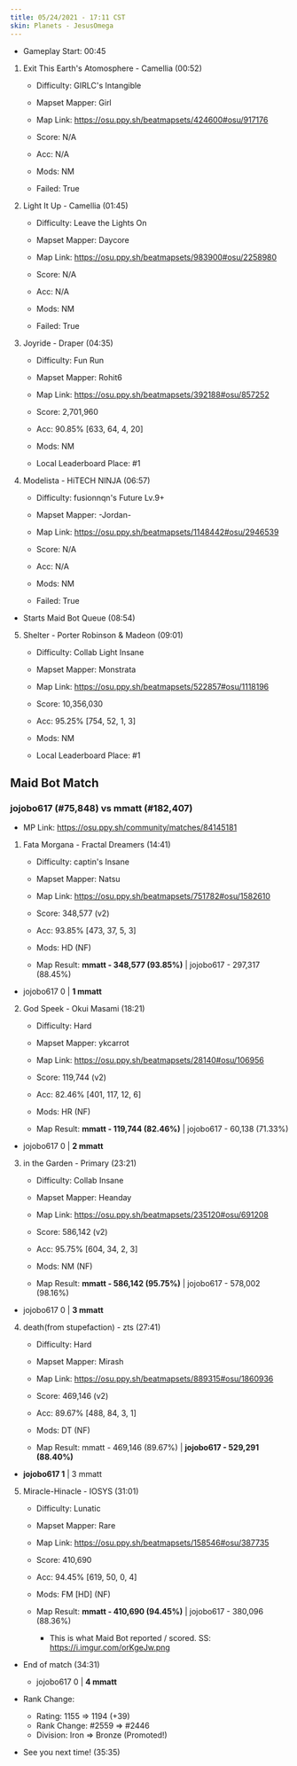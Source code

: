 ```yaml
---
title: 05/24/2021 - 17:11 CST
skin: Planets - JesusOmega
---
```


- Gameplay Start: 00:45

1. Exit This Earth's Atomosphere - Camellia (00:52)
    - Difficulty: GIRLC's Intangible
    - Mapset Mapper: Girl
    - Map Link: https://osu.ppy.sh/beatmapsets/424600#osu/917176

    - Score: N/A
    - Acc: N/A
    - Mods: NM
    - Failed: True

2. Light It Up - Camellia (01:45)
    - Difficulty: Leave the Lights On
    - Mapset Mapper: Daycore
    - Map Link: https://osu.ppy.sh/beatmapsets/983900#osu/2258980
    
    - Score: N/A
    - Acc: N/A
    - Mods: NM
    - Failed: True

3. Joyride - Draper (04:35)
    - Difficulty: Fun Run
    - Mapset Mapper: Rohit6
    - Map Link: https://osu.ppy.sh/beatmapsets/392188#osu/857252

    - Score: 2,701,960
    - Acc: 90.85% [633, 64, 4, 20]
    - Mods: NM
    - Local Leaderboard Place: #1

4. Modelista - HiTECH NINJA (06:57)
    - Difficulty: fusionnqn's Future Lv.9+
    - Mapset Mapper: -Jordan-
    - Map Link: https://osu.ppy.sh/beatmapsets/1148442#osu/2946539

    - Score: N/A
    - Acc: N/A
    - Mods: NM
    - Failed: True

- Starts Maid Bot Queue (08:54)

5. Shelter - Porter Robinson & Madeon (09:01)
    - Difficulty: Collab Light Insane
    - Mapset Mapper: Monstrata
    - Map Link: https://osu.ppy.sh/beatmapsets/522857#osu/1118196

    - Score: 10,356,030
    - Acc: 95.25% [754, 52, 1, 3]
    - Mods: NM
    - Local Leaderboard Place: #1

## Maid Bot Match
### jojobo617 (#75,848) vs mmatt (#182,407)
- MP Link: https://osu.ppy.sh/community/matches/84145181

1. Fata Morgana - Fractal Dreamers (14:41)
    - Difficulty: captin's Insane
    - Mapset Mapper: Natsu
    - Map Link: https://osu.ppy.sh/beatmapsets/751782#osu/1582610

    - Score: 348,577 (v2)
    - Acc: 93.85% [473, 37, 5, 3]
    - Mods: HD (NF)

    - Map Result: **mmatt - 348,577 (93.85%)** | jojobo617 - 297,317 (88.45%)

- jojobo617 0 | **1 mmatt**

2. God Speek - Okui Masami (18:21)
    - Difficulty: Hard
    - Mapset Mapper: ykcarrot
    - Map Link: https://osu.ppy.sh/beatmapsets/28140#osu/106956

    - Score: 119,744 (v2)
    - Acc: 82.46% [401, 117, 12, 6]
    - Mods: HR (NF)

    - Map Result: **mmatt - 119,744 (82.46%)** | jojobo617 - 60,138 (71.33%)

- jojobo617 0 | **2 mmatt**

3. in the Garden - Primary (23:21)
    - Difficulty: Collab Insane
    - Mapset Mapper: Heanday
    - Map Link: https://osu.ppy.sh/beatmapsets/235120#osu/691208

    - Score: 586,142 (v2)
    - Acc: 95.75% [604, 34, 2, 3]
    - Mods: NM (NF)

    - Map Result: **mmatt - 586,142 (95.75%)** | jojobo617 - 578,002 (98.16%)

- jojobo617 0 | **3 mmatt**

4. death(from stupefaction) - zts (27:41)
    - Difficulty: Hard
    - Mapset Mapper: Mirash
    - Map Link: https://osu.ppy.sh/beatmapsets/889315#osu/1860936

    - Score: 469,146 (v2)
    - Acc: 89.67% [488, 84, 3, 1]
    - Mods: DT (NF)

    - Map Result: mmatt - 469,146 (89.67%) | **jojobo617 - 529,291 (88.40%)**

- **jojobo617 1** | 3 mmatt

5. Miracle-Hinacle - IOSYS (31:01)
    - Difficulty: Lunatic
    - Mapset Mapper: Rare
    - Map Link: https://osu.ppy.sh/beatmapsets/158546#osu/387735

    - Score: 410,690
    - Acc: 94.45% [619, 50, 0, 4]
    - Mods: FM [HD] (NF)

    - Map Result: **mmatt - 410,690 (94.45%)** | jojobo617 - 380,096 (88.36%)
        - This is what Maid Bot reported / scored. SS: https://i.imgur.com/orKgeJw.png

- End of match (34:31)
    - jojobo617 0 | **4 mmatt**

- Rank Change:
    - Rating: 1155 => 1194 (+39)
    - Rank Change: #2559 => #2446
    - Division: Iron => Bronze (Promoted!)

- See you next time! (35:35)